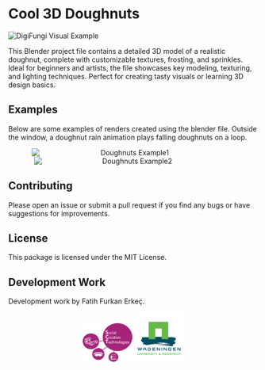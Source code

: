 # Cool 3D Doughnuts


![DigiFungi Visual Example](https://github.com/SCT-lab/Doughnuts-/blob/main/Blender%20Files/Images/Donut%20First%20render.png)

This Blender project file contains a detailed 3D model of a realistic doughnut, complete with customizable textures, frosting, and sprinkles. Ideal for beginners and artists, the file showcases key modeling, texturing, and lighting techniques. Perfect for creating tasty visuals or learning 3D design basics.

## Examples
Below are some examples of renders created using the blender file. Outside the window, a doughnut rain animation plays falling doughnuts on a loop. 

<p align="center">
  <img src="https://github.com/SCT-lab/Doughnuts-/blob/main/Images/Render2.png" alt="Doughnuts Example1" width="400" style="display: inline-block; margin-right: 10px;">
  <img src="https://github.com/SCT-lab/Doughnuts-/blob/main/Images/Render3.png" alt="Doughnuts Example2" width="400" style="display: inline-block;">
</p>


## Contributing

Please open an issue or submit a pull request if you find any bugs or have suggestions for improvements. 

## License

This package is licensed under the MIT License.

## Development Work
Development work by Fatih Furkan Erkeç.

<p align="center">
  <a href="https://www.linkedin.com/company/sct-lab"><img src="https://github.com/SCT-lab/IVE-R/blob/main/man/figures/SCT-WUR.png" alt="SCT Lab" width="100"></a>
  <a href="https://www.wur.nl/en.htm"><img src="https://github.com/SCT-lab/IVE-R/blob/main/man/figures/Wur-logo.png" alt="WUR" width="100"></a>
</p>
